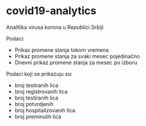 # covid19-analytics

Analitika virusa korona u Republici Srbiji

Podaci:
 - Prikaz promene stanja tokom vremena
 - Prikaz promene stanja za svaki mesec pojedinačno
 - Dnevni prikaz promene stanja za mesec po izboru

Podaci koji se prikazuju su:
  - broj testiranih lica
  - broj registrovanih lica
  - broj testiranih lica
  - broj potvrdjenih 
  - broj hospitalizovanih lica
  - broj preminulih lica

